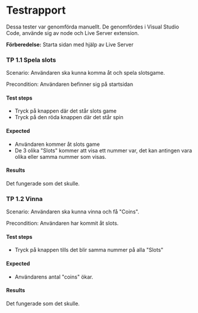 # Testrapport 

Dessa tester var genomförda manuellt. 
De genomfördes i Visual Studio Code, använde sig av node och Live Server extension.

**Förberedelse:**
Starta sidan med hjälp av Live Server

### TP 1.1 Spela slots

Scenario: Användaren ska kunna komma åt och spela slotsgame.

Precondition: Användaren befinner sig på startsidan

#### Test steps

* Tryck på knappen där det står slots game
* Tryck på den röda knappen där det står spin

#### Expected

* Användaren kommer åt slots game
* De 3 olika "Slots" kommer att visa ett nummer var, det kan antingen vara olika eller samma nummer som visas.

#### Results

Det fungerade som det skulle.

### TP 1.2 Vinna

Scenario: Användaren ska kunna vinna och få "Coins".

Precondition: Användaren har kommit åt slots.

#### Test steps

* Tryck på knappen tills det blir samma nummer på alla "Slots"

#### Expected

* Användarens antal "coins" ökar.

#### Results

Det fungerade som det skulle.